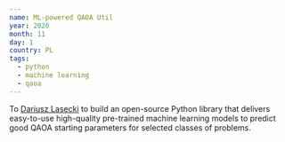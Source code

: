 ```yaml
---
name: ML-powered QAOA Util
year: 2020
month: 11
day: 1
country: PL
tags:
  - python
  - machine learning
  - qaoa
---
```

To [Dariusz Lasecki](https://dlasecki.github.io/) to build an open-source Python library that delivers easy-to-use high-quality pre-trained machine learning models to predict good QAOA starting parameters for selected classes of problems.
